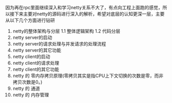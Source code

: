
因为再在rpc里面继续深入和学习netty关系不大了，有点向工程上面跑的感觉，所以接下来主要对netty的源码进行深入的解析，希望对底层的认知更深一层，主要从以下几个方面进行钻研

1. netty的整体架构与分层
1.1 整体逻辑架构
1.2 代码分层
2. netty server的启动
3. netty server的请求处理与并发请求的处理流程
4. netty server的其它功能
5. netty client的启动
6. netty client的请求处理
7. netty client的其它功能
8. netty 的 零内存拷贝原理(零拷贝其实是指CPU上下文切换的次数是零，而非拷贝次数是0。)
9. netty 的 通道
10. netty 的 内存管理